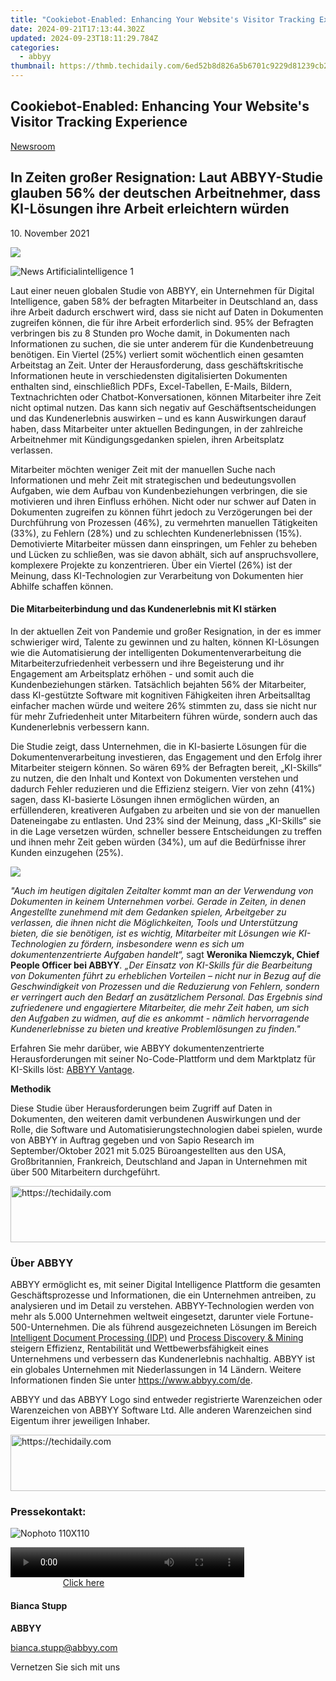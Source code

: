 ```yaml
---
title: "Cookiebot-Enabled: Enhancing Your Website's Visitor Tracking Experience"
date: 2024-09-21T17:13:44.302Z
updated: 2024-09-23T18:11:29.784Z
categories:
  - abbyy
thumbnail: https://thmb.techidaily.com/6ed52b8d826a5b6701c9229d81239cb21a1a6ea95480871656b8b252c90f9890.jpeg
---
```


## Cookiebot-Enabled: Enhancing Your Website's Visitor Tracking Experience

[Newsroom](https://tools.techidaily.com/abbyy/products/)

## In Zeiten großer Resignation: Laut ABBYY-Studie glauben 56% der deutschen Arbeitnehmer, dass KI-Lösungen ihre Arbeit erleichtern würden

10\. November 2021

![](https://content.abbyy.com/-/media/project/abbyy/abbyy/branchtemplates/shutterstock_1272462163_1296-x-729.jpg?h=729&iar=0&w=1296)

![News Artificialintelligence 1](https://static5.abbyy.com/abbyycommedia/33482/news-artificialintelligence-1.jpg) 

Laut einer neuen globalen Studie von ABBYY, ein Unternehmen für Digital Intelligence, gaben 58% der befragten Mitarbeiter in Deutschland an, dass ihre Arbeit dadurch erschwert wird, dass sie nicht auf Daten in Dokumenten zugreifen können, die für ihre Arbeit erforderlich sind. 95% der Befragten verbringen bis zu 8 Stunden pro Woche damit, in Dokumenten nach Informationen zu suchen, die sie unter anderem für die Kundenbetreuung benötigen. Ein Viertel (25%) verliert somit wöchentlich einen gesamten Arbeitstag an Zeit. Unter der Herausforderung, dass geschäftskritische Informationen heute in verschiedensten digitalisierten Dokumenten enthalten sind, einschließlich PDFs, Excel-Tabellen, E-Mails, Bildern, Textnachrichten oder Chatbot-Konversationen, können Mitarbeiter ihre Zeit nicht optimal nutzen. Das kann sich negativ auf Geschäftsentscheidungen und das Kundenerlebnis auswirken – und es kann Auswirkungen darauf haben, dass Mitarbeiter unter aktuellen Bedingungen, in der zahlreiche Arbeitnehmer mit Kündigungsgedanken spielen, ihren Arbeitsplatz verlassen.

Mitarbeiter möchten weniger Zeit mit der manuellen Suche nach Informationen und mehr Zeit mit strategischen und bedeutungsvollen Aufgaben, wie dem Aufbau von Kundenbeziehungen verbringen, die sie motivieren und ihren Einfluss erhöhen. Nicht oder nur schwer auf Daten in Dokumenten zugreifen zu können führt jedoch zu Verzögerungen bei der Durchführung von Prozessen (46%), zu vermehrten manuellen Tätigkeiten (33%), zu Fehlern (28%) und zu schlechten Kundenerlebnissen (15%). Demotivierte Mitarbeiter müssen dann einspringen, um Fehler zu beheben und Lücken zu schließen, was sie davon abhält, sich auf anspruchsvollere, komplexere Projekte zu konzentrieren. Über ein Viertel (26%) ist der Meinung, dass KI-Technologien zur Verarbeitung von Dokumenten hier Abhilfe schaffen können.

#### Die Mitarbeiterbindung und das Kundenerlebnis mit KI stärken

In der aktuellen Zeit von Pandemie und großer Resignation, in der es immer schwieriger wird, Talente zu gewinnen und zu halten, können KI-Lösungen wie die Automatisierung der intelligenten Dokumentenverarbeitung die Mitarbeiterzufriedenheit verbessern und ihre Begeisterung und ihr Engagement am Arbeitsplatz erhöhen - und somit auch die Kundenbeziehungen stärken. Tatsächlich bejahten 56% der Mitarbeiter, dass KI-gestützte Software mit kognitiven Fähigkeiten ihren Arbeitsalltag einfacher machen würde und weitere 26% stimmten zu, dass sie nicht nur für mehr Zufriedenheit unter Mitarbeitern führen würde, sondern auch das Kundenerlebnis verbessern kann.

Die Studie zeigt, dass Unternehmen, die in KI-basierte Lösungen für die Dokumentenverarbeitung investieren, das Engagement und den Erfolg ihrer Mitarbeiter steigern können. So wären 69% der Befragten bereit, „KI-Skills“ zu nutzen, die den Inhalt und Kontext von Dokumenten verstehen und dadurch Fehler reduzieren und die Effizienz steigern. Vier von zehn (41%) sagen, dass KI-basierte Lösungen ihnen ermöglichen würden, an erfüllenderen, kreativeren Aufgaben zu arbeiten und sie von der manuellen Dateneingabe zu entlasten. Und 23% sind der Meinung, dass „KI-Skills“ sie in die Lage versetzen würden, schneller bessere Entscheidungen zu treffen und ihnen mehr Zeit geben würden (34%), um auf die Bedürfnisse ihrer Kunden einzugehen (25%).

![](https://static1.abbyy.com/abbyycommedia/34733/infographics-de.jpg?width=1182&height=620)

_"Auch im heutigen digitalen Zeitalter kommt man an der Verwendung von Dokumenten in keinem Unternehmen vorbei. Gerade in Zeiten, in denen Angestellte zunehmend mit dem Gedanken spielen, Arbeitgeber zu verlassen, die ihnen nicht die Möglichkeiten, Tools und Unterstützung bieten, die sie benötigen, ist es wichtig, Mitarbeiter mit Lösungen wie KI-Technologien zu fördern, insbesondere wenn es sich um dokumentenzentrierte Aufgaben handelt“,_ sagt **Weronika Niemczyk, Chief People Officer bei ABBYY**_. „Der Einsatz von KI-Skills für die Bearbeitung von Dokumenten führt zu erheblichen Vorteilen – nicht nur in Bezug auf die Geschwindigkeit von Prozessen und die Reduzierung von Fehlern, sondern er verringert auch den Bedarf an zusätzlichem Personal. Das Ergebnis sind zufriedenere und engagiertere Mitarbeiter, die mehr Zeit haben, um sich den Aufgaben zu widmen, auf die es ankommt - nämlich hervorragende Kundenerlebnisse zu bieten und kreative Problemlösungen zu finden."_

Erfahren Sie mehr darüber, wie ABBYY dokumentenzentrierte Herausforderungen mit seiner No-Code-Plattform und dem Marktplatz für KI-Skills löst: [ABBYY Vantage](https://tools.techidaily.com/abbyy/products/).

**Methodik**

Diese Studie über Herausforderungen beim Zugriff auf Daten in Dokumenten, den weiteren damit verbundenen Auswirkungen und der Rolle, die Software und Automatisierungstechnologien dabei spielen, wurde von ABBYY in Auftrag gegeben und von Sapio Research im September/Oktober 2021 mit 5.025 Büroangestellten aus den USA, Großbritannien, Frankreich, Deutschland and Japan in Unternehmen mit über 500 Mitarbeitern durchgeführt.

<!-- affiliate ads begin -->
<a href="https://ephamedtechinc.pxf.io/c/5597632/2137205/26400" target="_top" id="2137205">
  <img src="//a.impactradius-go.com/display-ad/26400-2137205" border="0" alt="https://techidaily.com" width="728" height="90"/>
</a>
<img height="0" width="0" src="https://ephamedtechinc.pxf.io/i/5597632/2137205/26400" style="position:absolute;visibility:hidden;" border="0" />
<!-- affiliate ads end -->

### Über ABBYY

ABBYY ermöglicht es, mit seiner Digital Intelligence Plattform die gesamten Geschäftsprozesse und Informationen, die ein Unternehmen antreiben, zu analysieren und im Detail zu verstehen. ABBYY-Technologien werden von mehr als 5.000 Unternehmen weltweit eingesetzt, darunter viele Fortune-500-Unternehmen. Die als führend ausgezeichneten Lösungen im Bereich [Intelligent Document Processing (IDP)](https://www.abbyy.com/company/news/everest-group-recognizes-abbyy-as-a-leader-in-intelligent-document-processing-products-peak-matrix-assessment-for-second-consecutive-year-2020/ "Everest Group Recognizes ABBYY as a Leader in Intelligent Document Processing Products") und [Process Discovery & Mining](https://tools.techidaily.com/abbyy/products/) steigern Effizienz, Rentabilität und Wettbewerbsfähigkeit eines Unternehmens und verbessern das Kundenerlebnis nachhaltig. ABBYY ist ein globales Unternehmen mit Niederlassungen in 14 Ländern. Weitere Informationen finden Sie unter <https://www.abbyy.com/de>.

ABBYY und das ABBYY Logo sind entweder registrierte Warenzeichen oder Warenzeichen von ABBYY Software Ltd. Alle anderen Warenzeichen sind Eigentum ihrer jeweiligen Inhaber.

<!-- affiliate ads begin -->
<a href="https://dhgate.sjv.io/c/5597632/1186802/12108" target="_top" id="1186802">
  <img src="//a.impactradius-go.com/display-ad/12108-1186802" border="0" alt="https://techidaily.com" width="728" height="90"/>
</a>
<img height="0" width="0" src="https://dhgate.sjv.io/i/5597632/1186802/12108" style="position:absolute;visibility:hidden;" border="0" />
<!-- affiliate ads end -->

### Pressekontakt:

![Nophoto 110X110](https://static4.abbyy.com/abbyycommedia/34370/nophoto-110x110.png)

<!-- affiliate ads begin -->
<span id="1936838">
					<video width="374" height="48" style="cursor:pointer"
           poster="//a.impactradius-go.com/display-clicktoplayimage/1936838.png"
           onclick="if(!this.playClicked){this.play();this.setAttribute('controls',true);this.playClicked=true;}">
	   <source src="//a.impactradius-go.com/display-ad/18409-1936838">
	   <img src="//a.impactradius-go.com/display-clicktoplayimage/1936838.png" style="border: none; height: 100%; width: 100%; object-fit: contain">
	</video>
	<div style="width:234px;text-align:center"><a href="javascript:window.open(decodeURIComponent('https%3A%2F%2Fcoinrule.sjv.io%2Fc%2F5597632%2F1936838%2F18409'), '_blank');void(0);">Click here</a></div>
</span>
<img height="0" width="0" src="https://imp.pxf.io/i/5597632/1936838/18409" style="position:absolute;visibility:hidden;" border="0" />
<!-- affiliate ads end -->

#### Bianca Stupp

**ABBYY**

[bianca.stupp@abbyy.com](https://tools.techidaily.com/abbyy/products/)

Vernetzen Sie sich mit uns

<ins class="adsbygoogle"
     style="display:block"
     data-ad-format="autorelaxed"
     data-ad-client="ca-pub-7571918770474297"
     data-ad-slot="1223367746"></ins>

<ins class="adsbygoogle"
     style="display:block"
     data-ad-client="ca-pub-7571918770474297"
     data-ad-slot="8358498916"
     data-ad-format="auto"
     data-full-width-responsive="true"></ins>



